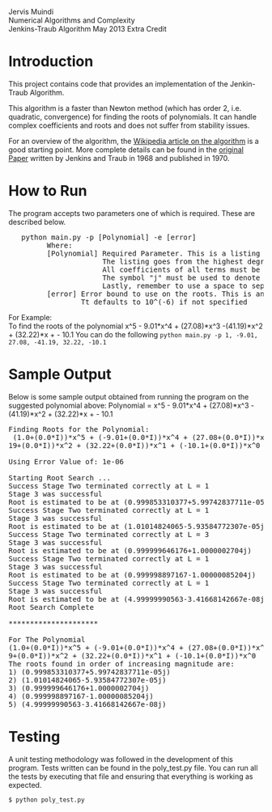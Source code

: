 Jervis Muindi   
Numerical Algorithms and Complexity    
Jenkins-Traub Algorithm
May 2013
Extra Credit

Introduction
============
This project contains code that provides an implementation of the Jenkin-Traub Algorithm. 

This algorithm is a faster than Newton method (which has order 2, i.e. quadratic, convergence) for finding the roots of polynomials. It can handle complex coefficients and roots and does not suffer from stability issues.

For an overview of the algorithm, the [Wikipedia article on the algorithm](https://en.wikipedia.org/wiki/Jenkins–Traub_algorithm) is a good starting point. More complete details can be found in the [original Paper](http://link.springer.com/article/10.1007%2FBF02163334) written by Jenkins and Traub in 1968 and published in 1970.


How to Run
==========

The program accepts two parameters one of which is required. These are described below.

<pre>
   python main.py -p [Polynomial] -e [error]
         Where:
         [Polynomial] Required Parameter. This is a listing of all coefficients of the polynomial.
                      The listing goes from the highest degree term and proceed to lower degree terms.
                      All coefficients of all terms must be explicitly listed.
                      The symbol "j" must be used to denote a complex number coefficent. Example: 1+2j
                      Lastly, remember to use a space to separate the numbers.
         [error] Error bound to use on the roots. This is an optional parameter.
                 Tt defaults to 10^(-6) if not specified
</pre>

For Example:    
To find the roots of the polynomial x^5 - 9.01*x^4 + (27.08)*x^3 -(41.19)*x^2 + (32.22)*x +  - 10.1
You can do the following
`python main.py -p 1, -9.01, 27.08, -41.19, 32.22, -10.1`


Sample Output
============
Below is some sample output obtained from running the program on the suggested polynomial above:
Polynomial = x^5 - 9.01*x^4 + (27.08)*x^3 -(41.19)*x^2 + (32.22)*x +  - 10.1

<pre>
Finding Roots for the Polynomial:
 (1.0+(0.0*I))*x^5 + (-9.01+(0.0*I))*x^4 + (27.08+(0.0*I))*x^3 + (-41.
19+(0.0*I))*x^2 + (32.22+(0.0*I))*x^1 + (-10.1+(0.0*I))*x^0

Using Error Value of: 1e-06

Starting Root Search ...
Success Stage Two terminated correctly at L = 1
Stage 3 was successful
Root is estimated to be at (0.999853310377+5.99742837711e-05j)
Success Stage Two terminated correctly at L = 1
Stage 3 was successful
Root is estimated to be at (1.01014824065-5.93584772307e-05j)
Success Stage Two terminated correctly at L = 3
Stage 3 was successful
Root is estimated to be at (0.999999646176+1.0000002704j)
Success Stage Two terminated correctly at L = 1
Stage 3 was successful
Root is estimated to be at (0.999998897167-1.00000085204j)
Success Stage Two terminated correctly at L = 1
Stage 3 was successful
Root is estimated to be at (4.99999990563-3.41668142667e-08j)
Root Search Complete

*********************

For The Polynomial
(1.0+(0.0*I))*x^5 + (-9.01+(0.0*I))*x^4 + (27.08+(0.0*I))*x^3 + (-41.1
9+(0.0*I))*x^2 + (32.22+(0.0*I))*x^1 + (-10.1+(0.0*I))*x^0
The roots found in order of increasing magnitude are:
1) (0.999853310377+5.99742837711e-05j)
2) (1.01014824065-5.93584772307e-05j)
3) (0.999999646176+1.0000002704j)
4) (0.999998897167-1.00000085204j)
5) (4.99999990563-3.41668142667e-08j)
</pre>

Testing
========
A unit testing methodology was followed in the development of this program. Tests written can be found in the poly_test.py
file. You can run all the tests by executing that file and ensuring that everything is working as expected.

`$ python poly_test.py`
